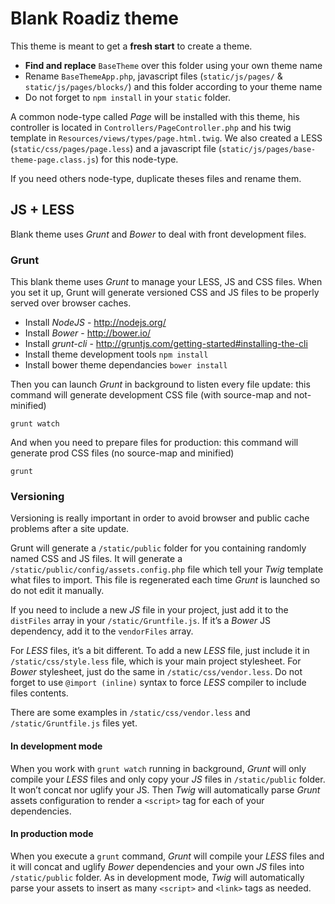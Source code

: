 # Blank Roadiz theme

This theme is meant to get a **fresh start** to create a theme.

* **Find and replace** `BaseTheme` over this folder using your own theme name
* Rename `BaseThemeApp.php`, javascript files (`static/js/pages/` & `static/js/pages/blocks/`) and this folder according to your theme name
* Do not forget to `npm install` in your `static` folder.

A common node-type called *Page* will be installed with this theme, his controller is located 
in `Controllers/PageController.php` and his twig template in `Resources/views/types/page.html.twig`.
We also created a LESS (`static/css/pages/page.less`) and a javascript file (`static/js/pages/base-theme-page.class.js`) for this node-type.

If you need others node-type, duplicate theses files and rename them.

## JS + LESS

Blank theme uses *Grunt* and *Bower* to deal with front development files.

### Grunt

This blank theme uses *Grunt* to manage your LESS, JS and CSS files. 
When you set it up, Grunt will generate versioned CSS and JS files to 
be properly served over browser caches.

* Install *NodeJS* - http://nodejs.org/
* Install *Bower* - http://bower.io/
* Install *grunt-cli* - http://gruntjs.com/getting-started#installing-the-cli
* Install theme development tools `npm install`
* Install bower theme dependancies `bower install`

Then you can launch *Grunt* in background to listen every file update: this command will
generate development CSS file (with source-map and not-minified)

```shell
grunt watch
```

And when you need to prepare files for production: this command will generate prod CSS
files (no source-map and minified)

```shell
grunt
```

### Versioning

Versioning is really important in order to avoid browser and public cache problems after
a site update.

Grunt will generate a `/static/public` folder for you containing randomly named CSS and JS files.
It will generate a `/static/public/config/assets.config.php` file which tell
your *Twig* template what files to import. This file is regenerated each time *Grunt* is launched
so do not edit it manually.

If you need to include a new *JS* file in your project, just add it to the `distFiles` array
in your `/static/Gruntfile.js`. If it’s a *Bower* JS dependency, add it to the `vendorFiles` array.

For *LESS* files, it’s a bit different. To add a new *LESS* file, just include it in `/static/css/style.less`
file, which is your main project stylesheet. For *Bower* stylesheet, just do the same in `/static/css/vendor.less`.
Do not forget to use `@import (inline)` syntax to force *LESS* compiler to include files contents.

There are some examples in `/static/css/vendor.less` and `/static/Gruntfile.js` files yet.

#### In development mode

When you work with `grunt watch` running in background, *Grunt* will only compile your *LESS* files
and only copy your *JS* files in `/static/public` folder.
It won’t concat nor uglify your JS. Then *Twig* will automatically parse
*Grunt* assets configuration to render a `<script>` tag for each of your dependencies.

#### In production mode

When you execute a `grunt` command, *Grunt* will compile your *LESS* files
and it will concat and uglify *Bower* dependencies and your own *JS* files into
`/static/public` folder. As in development mode, *Twig* will automatically parse your assets to
insert as many `<script>` and `<link>` tags as needed.

